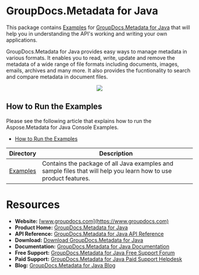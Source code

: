 # GroupDocs.Metadata for Java


This package contains [Examples](https://github.com/groupdocs-metadata/GroupDocs.Metadata-for-Java/tree/master/Examples) for [GroupDocs.Metadata for Java](https://products.groupdocs.com/metadata/java) that will help you in understanding the API's working and writing your own applications.

GroupDocs.Metadata for Java provides easy ways to manage metadata in various formats. It enables you to read, write, update and remove the metadata of a wide range of file formats including documents, images, emails, archives and many more. It also provides the fucntionality to search and compare metadata in document files.

<p align="center">

  <a title="Download complete GroupDocs.Metadata for Java source code" href="https://github.com/groupdocs-metadata/GroupDocs.Metadata-for-Java/archive/master.zip">
	<img src="https://raw.github.com/AsposeExamples/java-examples-dashboard/master/images/downloadZip-Button-Large.png" />
  </a>
</p>

## How to Run the Examples
Please see the following article that explains how to run the Aspose.Metadata for Java Console Examples.

+ [How to Run the Examples](https://docs.groupdocs.com/display/metadatajava/How+to+Run+Examples)


Directory | Description
--------- | -----------
[Examples](https://github.com/groupdocs-metadata/GroupDocs.Metadata-for-Java/tree/master/Examples)  | Contains the package of all Java examples and sample files that will help you learn how to use product features. 

#  Resources

+ **Website:** [www.groupdocs.com](https://www.groupdocs.com)
+ **Product Home:** [GroupDocs.Metadata for Java](https://products.groupdocs.com/metadata/java)
+ **API Reference:** [GroupDocs.Metadata for Java API Reference](https://apireference.groupdocs.com/java/metadata)
+ **Download:** [Download GroupDocs.Metadata for Java](https://artifact.groupdocs.com/repo/com/groupdocs/groupdocs-metadata/)
+ **Documentation:** [GroupDocs.Metadata for Java Documentation](https://docs.groupdocs.com/display/metadatajava/Home)
+ **Free Support:** [GroupDocs.Metadata for Java Free Support Forum](https://forum.groupdocs.com/c/metadata)
+ **Paid Support:** [GroupDocs.Metadata for Java Paid Support Helpdesk](https://helpdesk.groupdocs.com/)
+ **Blog:** [GroupDocs.Metadata for Java Blog](https://blog.groupdocs.com/category/groupdocs-metadata-product-family/)
